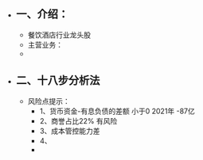 - ## 一、介绍：
	- 餐饮酒店行业龙头股
	- 主营业务：
	-
- ## 二、十八步分析法
	- 风险点提示：
		- 1、货币资金-有息负债的差额     小于0  2021年 -87亿
		- 2、商誉占比22% 有风险
		- 3、成本管控能力差
		- 4、
		-